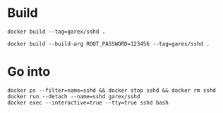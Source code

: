 Build
=====

    docker build --tag=garex/sshd .

    docker build --build-arg ROOT_PASSWORD=123456 --tag=garex/sshd .

Go into
=======

    docker ps --filter=name=sshd && docker stop sshd && docker rm sshd
    docker run --detach --name=sshd garex/sshd
    docker exec --interactive=true --tty=true sshd bash
